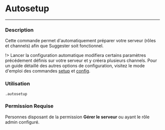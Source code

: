 # Autosetup
---
### Description
Cette commande permet d'automatiquement préparer votre serveur (rôles et channels) afin que Suggester soit fonctionnel.

!> Lancer la configuration automatique modifiera certains paramètres précédement définis sur votre serveur et y créera plusieurs channels. Pour un guide détaillé des autres options de configuration, visitez le mode d'emploi des commandes [setup](fr/admin/setup.md) et [config](fr/admin/config.md).

### Utilisation
```
.autosetup
```
### Permission Requise
Personnes disposant de la permission **Gérer le serveur** ou ayant le rôle admin configuré.
